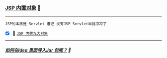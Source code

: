 ### [JSP 内置对象](#top) <b id="top"></b> :maple_leaf:

----
`JSP的本质是 Servlet 谨记 没有JSP Servlet早就凉凉了`

- [x] :maple_leaf: [`JSP 内置九大对象`](#obj)


------

##### [如何在Idea 里面导入Jar 包呢？](#top)  :maple_leaf: <b id="notice"></b> 
